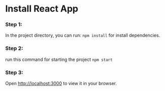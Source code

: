 # Install React App

### Step 1:

In the project directory, you can run:
`npm install`
for install dependencies.

### Step 2:

run this command for starting the project
`npm start`

### Step 3:

Open [http://localhost:3000](http://localhost:3000) to view it in your browser.
